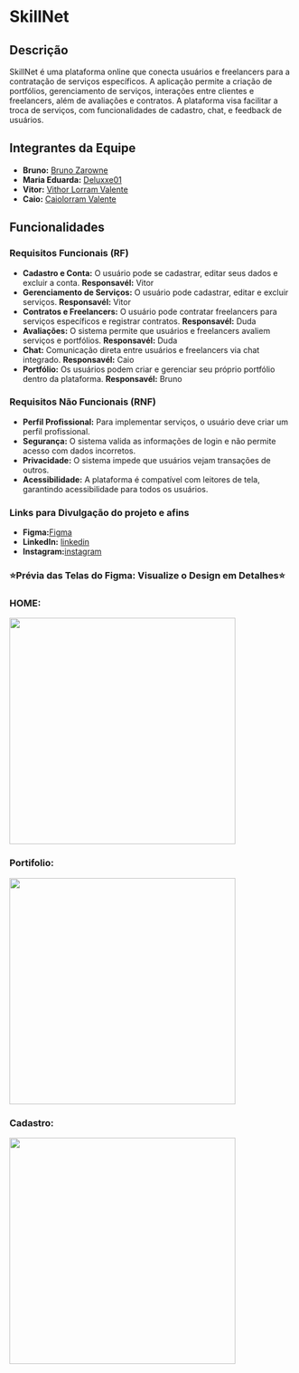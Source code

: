 # SkillNet


## Descrição

SkillNet é uma plataforma online que conecta usuários e freelancers para a contratação de serviços específicos. A aplicação permite a criação de portfólios, gerenciamento de serviços, interações entre clientes e freelancers, além de avaliações e contratos. A plataforma visa facilitar a troca de serviços, com funcionalidades de cadastro, chat, e feedback de usuários.

## Integrantes da Equipe

- **Bruno:** [Bruno Zarowne](https://github.com/BrunoZarowne)  
- **Maria Eduarda:** [Deluxxe01](https://github.com/deluxxe01)  
- **Vitor:** [Vithor Lorram Valente](https://github.com/vithorLorramValente7)  
- **Caio:** [Caiolorram Valente](https://github.com/caiolorramvalente)

## Funcionalidades

### Requisitos Funcionais (RF)

- **Cadastro e Conta:** O usuário pode se cadastrar, editar seus dados e excluir a conta. **Responsavél:** Vitor
- **Gerenciamento de Serviços:** O usuário pode cadastrar, editar e excluir serviços. **Responsavél:** Vitor
- **Contratos e Freelancers:** O usuário pode contratar freelancers para serviços específicos e registrar contratos. **Responsavél:** Duda
- **Avaliações:** O sistema permite que usuários e freelancers avaliem serviços e portfólios. **Responsavél:** Duda
- **Chat:** Comunicação direta entre usuários e freelancers via chat integrado. **Responsavél:** Caio
- **Portfólio:** Os usuários podem criar e gerenciar seu próprio portfólio dentro da plataforma. **Responsavél:** Bruno

### Requisitos Não Funcionais (RNF)

- **Perfil Profissional:** Para implementar serviços, o usuário deve criar um perfil profissional.
- **Segurança:** O sistema valida as informações de login e não permite acesso com dados incorretos.
- **Privacidade:** O sistema impede que usuários vejam transações de outros.
- **Acessibilidade:** A plataforma é compatível com leitores de tela, garantindo acessibilidade para todos os usuários.

### Links para Divulgação do projeto e afins
- **Figma:**[Figma](https://www.figma.com/design/YTy4JbgmUk9eHSJgHYdDAO/3%C2%B0fase_S.A?node-id=0-1&p=f&t=j7Qqzb3BojkrG2kw-0)
- **LinkedIn:** [linkedin](https://www.linkedin.com/feed/update/urn:li:activity:7294521192151982081/)
- **Instagram:**[instagram](https://www.instagram.com/skillnet.io?igsh=NnJrb2U1aDl0a3p6)

### ⭐Prévia das Telas do Figma: Visualize o Design em Detalhes⭐
### HOME:
[<img src="https://i.ibb.co/vvCG0GSL/TELA-INICIAL.png" width="400px">](https://github.com/deluxxe01/SkillNet/blob/main/Skillnet-Codes/Front_end/public/github/TELA%20INICIAL.png)  <br/>
### Portifolio:
[<img src="https://i.ibb.co/TD0gXwkk/PERFIL-USU-RIO-VIS-O-VERDE.jpg" width="400" >](https://github.com/deluxxe01/SkillNet/blob/main/Skillnet-Codes/Front_end/public/github/PERFIL-USU%C3%81RIO-VIS%C3%83O%20VERDE.jpg)  <br/>

### Cadastro:
[<img src="https://i.ibb.co/gF9HZ9rk/TELA-CADASTRO.png"  width="400" >](https://github.com/deluxxe01/SkillNet/blob/main/Skillnet-Codes/Front_end/public/github/TELA%20CADASTRO.png)  <br/>


